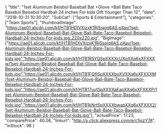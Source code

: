 {
	"title": "1set Aluminum Beisbol Baseball Bat +Glove +Ball Bate Taco Basebol Beisebol Hardball 24 Inches For kids Gift Younger Than 12",
	"date": "2018-10-31 10:30:20",
	"SubCat": ["Sports & Entertainment"],
	"categories": ["Team Sports"],
	"thumbnailImage": "https://ae01.alicdn.com/kf/HTB1HDIVXizxK1RjSspjq6AS.pXav/1set-Aluminum-Beisbol-Baseball-Bat-Glove-Ball-Bate-Taco-Basebol-Beisebol-Hardball-24-Inches-For-kids.jpg_220x220.jpg",
	"BigImage": ["https://ae01.alicdn.com/kf/HTB1HDIVXizxK1RjSspjq6AS.pXav/1set-Aluminum-Beisbol-Baseball-Bat-Glove-Ball-Bate-Taco-Basebol-Beisebol-Hardball-24-Inches-For-kids.jpg","https://ae01.alicdn.com/kf/HTB1R5YQSpXXXXcUXpXXq6xXFXXXw/1set-Aluminum-Beisbol-Baseball-Bat-Glove-Ball-Bate-Taco-Basebol-Beisebol-Hardball-24-Inches-For-kids.jpg","https://ae01.alicdn.com/kf/HTB1FQfISpXXXXboXVXXq6xXFXXXM/1set-Aluminum-Beisbol-Baseball-Bat-Glove-Ball-Bate-Taco-Basebol-Beisebol-Hardball-24-Inches-For-kids.jpg","https://ae01.alicdn.com/kf/HTB17uvtSpXXXXaEapXXq6xXFXXXP/1set-Aluminum-Beisbol-Baseball-Bat-Glove-Ball-Bate-Taco-Basebol-Beisebol-Hardball-24-Inches-For-kids.jpg","https://ae01.alicdn.com/kf/HTB1kNrtSpXXXXbwapXXq6xXFXXX2/1set-Aluminum-Beisbol-Baseball-Bat-Glove-Ball-Bate-Taco-Basebol-Beisebol-Hardball-24-Inches-For-kids.jpg"],
	"actualPrice": 17.23,
	"comparePrice": 40.06,
	"linkurl": "http://s.click.aliexpress.com/e/c1jozY7A",
	"inStock": 98
}
